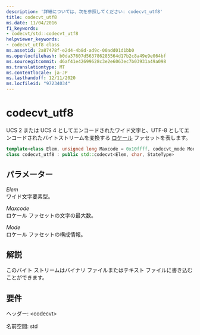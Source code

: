 ```yaml
---
description: '詳細については、次を参照してください: codecvt_utf8'
title: codecvt_utf8
ms.date: 11/04/2016
f1_keywords:
- codecvt/std::codecvt_utf8
helpviewer_keywords:
- codecvt_utf8 class
ms.assetid: 2a87478f-e2d4-4b8d-ad9c-00add01d1bb0
ms.openlocfilehash: b0da37607d563786285564d17b2c8a49e9e064bf
ms.sourcegitcommit: d6af41e42699628c3e2e6063ec7b03931a49a098
ms.translationtype: MT
ms.contentlocale: ja-JP
ms.lasthandoff: 12/11/2020
ms.locfileid: "97234034"
---
```

# <a name="codecvt_utf8"></a>codecvt_utf8

UCS 2 または UCS 4 としてエンコードされたワイド文字と、UTF-8 としてエンコードされたバイトストリームを変換する [ロケール](../standard-library/locale-class.md) ファセットを表します。

```cpp
template<class Elem, unsigned long Maxcode = 0x10ffff, codecvt_mode Mode = (codecvt_mode)0>
class codecvt_utf8 : public std::codecvt<Elem, char, StateType>
```

## <a name="parameters"></a>パラメーター

*Elem*\
ワイド文字要素型。

*Maxcode*\
ロケール ファセットの文字の最大数。

*Mode*\
ロケール ファセットの構成情報。

## <a name="remarks"></a>解説

このバイト ストリームはバイナリ ファイルまたはテキスト ファイルに書き込むことができます。

## <a name="requirements"></a>要件

ヘッダー: \<codecvt>

名前空間: std
